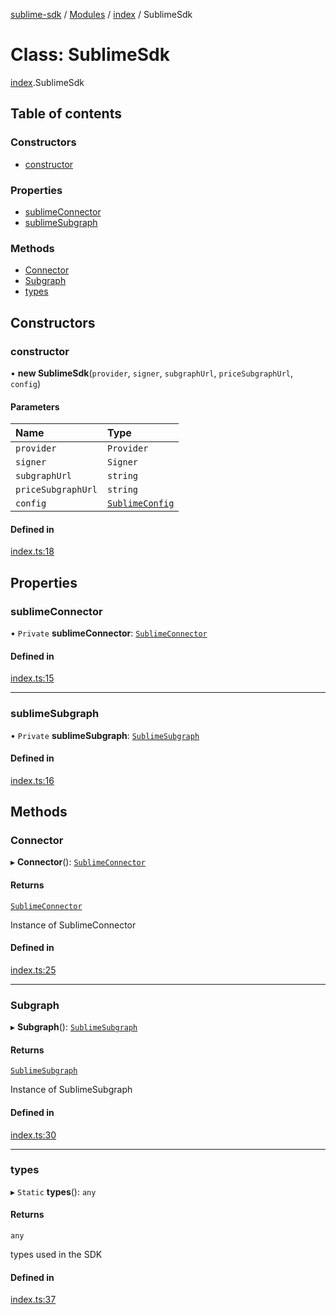 [sublime-sdk](../README.md) / [Modules](../modules.md) / [index](../modules/index.md) / SublimeSdk

# Class: SublimeSdk

[index](../modules/index.md).SublimeSdk

## Table of contents

### Constructors

- [constructor](index.SublimeSdk.md#constructor)

### Properties

- [sublimeConnector](index.SublimeSdk.md#sublimeconnector)
- [sublimeSubgraph](index.SublimeSdk.md#sublimesubgraph)

### Methods

- [Connector](index.SublimeSdk.md#connector)
- [Subgraph](index.SublimeSdk.md#subgraph)
- [types](index.SublimeSdk.md#types)

## Constructors

### constructor

• **new SublimeSdk**(`provider`, `signer`, `subgraphUrl`, `priceSubgraphUrl`, `config`)

#### Parameters

| Name | Type |
| :------ | :------ |
| `provider` | `Provider` |
| `signer` | `Signer` |
| `subgraphUrl` | `string` |
| `priceSubgraphUrl` | `string` |
| `config` | [`SublimeConfig`](../interfaces/types_sublimeConfig.SublimeConfig.md) |

#### Defined in

[index.ts:18](https://github.com/sublime-finance/sublime-sdk/blob/afbca70/src/index.ts#L18)

## Properties

### sublimeConnector

• `Private` **sublimeConnector**: [`SublimeConnector`](sublime.SublimeConnector.md)

#### Defined in

[index.ts:15](https://github.com/sublime-finance/sublime-sdk/blob/afbca70/src/index.ts#L15)

___

### sublimeSubgraph

• `Private` **sublimeSubgraph**: [`SublimeSubgraph`](subgraph.SublimeSubgraph.md)

#### Defined in

[index.ts:16](https://github.com/sublime-finance/sublime-sdk/blob/afbca70/src/index.ts#L16)

## Methods

### Connector

▸ **Connector**(): [`SublimeConnector`](sublime.SublimeConnector.md)

#### Returns

[`SublimeConnector`](sublime.SublimeConnector.md)

Instance of SublimeConnector

#### Defined in

[index.ts:25](https://github.com/sublime-finance/sublime-sdk/blob/afbca70/src/index.ts#L25)

___

### Subgraph

▸ **Subgraph**(): [`SublimeSubgraph`](subgraph.SublimeSubgraph.md)

#### Returns

[`SublimeSubgraph`](subgraph.SublimeSubgraph.md)

Instance of SublimeSubgraph

#### Defined in

[index.ts:30](https://github.com/sublime-finance/sublime-sdk/blob/afbca70/src/index.ts#L30)

___

### types

▸ `Static` **types**(): `any`

#### Returns

`any`

types used in the SDK

#### Defined in

[index.ts:37](https://github.com/sublime-finance/sublime-sdk/blob/afbca70/src/index.ts#L37)
